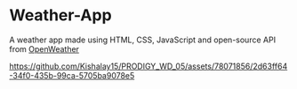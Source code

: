 # Weather-App
A weather app made using HTML, CSS, JavaScript and open-source API from [OpenWeather](https://openweathermap.org/)



https://github.com/Kishalay15/PRODIGY_WD_05/assets/78071856/2d63ff64-34f0-435b-99ca-5705ba9078e5

